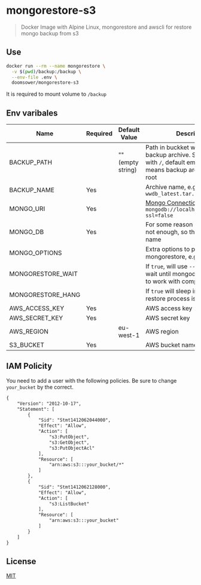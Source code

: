 # mongorestore-s3

> Docker Image with Alpine Linux, mongorestore and awscli for restore mongo backup from s3

## Use

```bash
docker run --rm --name mongorestore \
  -v $(pwd)/backup:/backup \
  --env-file .env \
  doomsower/mongorestore-s3
```

It is required to mount volume to `/backup`

## Env varibales

| Name               | Required | Default Value    | Description 
|--------------------|----------|------------------|-------------
| BACKUP_PATH        |          | "" (empty string)| Path in buckket where to look for backup archive. Should not start with `/`, default empty string means backup archive in bucket root
| BACKUP_NAME        | Yes      |                  | Archive name, e.g. `wwdb_latest.tar.gz` 
| MONGO_URI          | Yes      |                  | [Mongo Connection String](https://docs.mongodb.com/manual/reference/connection-string/). E.g. `mongodb://localhost:27017/wwdb?ssl=false`
| MONGO_DB           | Yes      |                  | For some reason `--uri` alone is not enough, so this is mongo db name
| MONGO_OPTIONS      |          |                  | Extra options to pass to mongorestore, e.g. `-v --drop`
| MONGORESTORE_WAIT  |          |                  | If `true`, will use `--dryRun` first to wait until mongodb starts. Used to work with compose
| MONGORESTORE_HANG  |          |                  | If `true` will sleep infinitely after restore process is complete
| AWS_ACCESS_KEY     | Yes      |                  | AWS access key
| AWS_SECRET_KEY     | Yes      |                  | AWS secret key
| AWS_REGION         |          | eu-west-1        | AWS region
| S3_BUCKET          | Yes      |                  | AWS bucket name

## IAM Policity

You need to add a user with the following policies. Be sure to change `your_bucket` by the correct.

```xml
{
    "Version": "2012-10-17",
    "Statement": [
        {
            "Sid": "Stmt1412062044000",
            "Effect": "Allow",
            "Action": [
                "s3:PutObject",
                "s3:GetObject",
                "s3:PutObjectAcl"
            ],
            "Resource": [
                "arn:aws:s3:::your_bucket/*"
            ]
        },
        {
            "Sid": "Stmt1412062128000",
            "Effect": "Allow",
            "Action": [
                "s3:ListBucket"
            ],
            "Resource": [
                "arn:aws:s3:::your_bucket"
            ]
        }
    ]
}
```

## License

[MIT](https://tldrlegal.com/license/mit-license)

